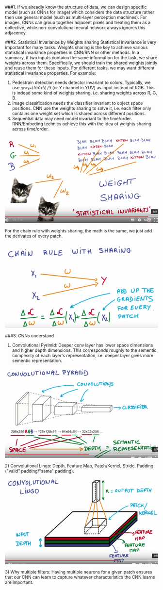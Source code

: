 ###1. If we alreadly know the structure of data, we can design specific model (such as CNNs for image) which considers the data structure rather then use general model (such as multi-layer perception machines). For images, CNNs can group together adjacent pixels and treating them as a collective, while non-convolutional neural network always ignores this adjacency.

###2. Statistical Invariance by Weights sharing
Statistical invariance is very important for many tasks. Weights sharing is the key to achieve various statistical invariance properties in CNN/RNN or other methods. In a summary, if two inputs contaion the same information for the task, we share weights across them. Specifically, we should train the shared weights jointly and reuse them for these inputs. For different tasks, we may want different statistical invariance properties.
For example: 
1) Pedestrain detection needs detector invariant to colors. Typically, we use `gray=(R+G+B)/3` (or Y channel in YUV) as input instead of RGB. This is indead some kind of weights sharing, i.e. sharing weights across R, G, B. 
2) Image classification needs the classifier invariant to object space positions. CNN use the weights sharing to solve it, i.e. each filter only contains one weight set which is shared across different positions.
3) Sequential data may need model invariant to the time/order. RNN/Embeding technics achieve this with the idea of weights sharing across time/order.
<p align="center">
  <img src ="./images/StatisticalInvariance.png" width="700"/>
</p>
For the chain rule with weights sharing, the math is the same, we just add the derivates of every patch.
<p align="center">
  <img src ="./images/ChainRule4WeightSharing.png" width="700"/>
</p>

###3. CNNs understand
1) Convolutional Pyrimid: Deeper conv layer has lower space dimensions and higher depth dimensions. This corresponds roughly to the sementic complexity of each layer's representation, i.e. deeper layer gives more sementic representation.
<p align="center">
  <img src ="./images/ConvPyramid.png" width="700"/>
</p>
2) Convolutional  Lingo: Depth, Feature Map, Patch/Kernel, Stride, Padding ("valid" padding/"same" padding).
<p align="center">
  <img src ="./images/ConvLingo.png" width="700"/>
</p>
3) Why multiple filters: Having multiple neurons for a given patch ensures that our CNN can learn to capture whatever characteristics the CNN learns are important.
